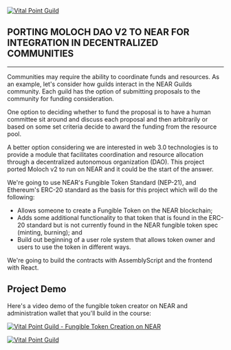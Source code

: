 [![Vital Point Guild](https://vitalpoint.ai/wp-content/uploads/2020/08/header-github.png)](https://vitalpoint.ai "Vital Point Guild")

## PORTING MOLOCH DAO V2 TO NEAR FOR INTEGRATION IN DECENTRALIZED COMMUNITIES
----

Communities may require the ability to coordinate funds and resources.  As an example, let's consider how guilds interact in the NEAR Guilds community.  Each guild has the option of submitting proposals to the community for funding consideration.  

One option to deciding whether to fund the proposal is to have a human committee sit around and discuss each proposal and then arbitrarily or based on some set criteria decide to award the funding from the resource pool.

A better option considering we are interested in web 3.0 technologies is to provide a module that facilitates coordination and resource allocation through a decentralized autonomous organization (DAO).  This project ported Moloch v2 to run on NEAR and it could be the start of the answer.


We're going to use NEAR's Fungible Token Standard (NEP-21), and Ethereum's ERC-20 standard as the basis for this project which will do the following:  

- Allows someone to create a Fungible Token on the NEAR blockchain;
- Adds some additional functionality to that token that is found in the ERC-20 standard but is not currently found in the NEAR fungible token spec (minting, burning); and
- Build out beginning of a user role system that allows token owner and users to use the token in different ways.

We're going to build the contracts with AssemblyScript and the frontend with React.

Project Demo
----

Here's a video demo of the fungible token creator on NEAR and administration wallet that you'll build in the course:

[![Vital Point Guild - Fungible Token Creation on NEAR](https://vitalpoint.ai/wp-content/uploads/2020/08/youtube-preview.png)](https://youtu.be/CGhPRDT1lnw "Building and Issuing Fungible Tokens on NEAR")

[![Vital Point Guild](https://vitalpoint.ai/wp-content/uploads/2020/08/join-guild.png)](https://vitalpoint.ai "Vital Point Guild")

